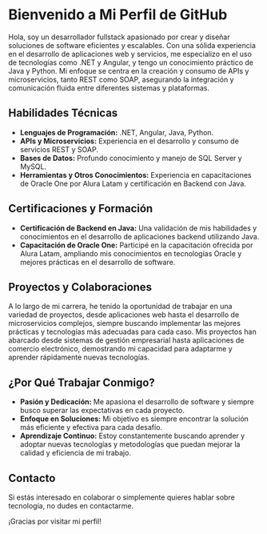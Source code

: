 # Bienvenido a Mi Perfil de GitHub

Hola, soy un desarrollador fullstack apasionado por crear y diseñar soluciones de software eficientes y escalables. Con una sólida experiencia en el desarrollo de aplicaciones web y servicios, me especializo en el uso de tecnologías como .NET y Angular, y tengo un conocimiento práctico de Java y Python. Mi enfoque se centra en la creación y consumo de APIs y microservicios, tanto REST como SOAP, asegurando la integración y comunicación fluida entre diferentes sistemas y plataformas.

## Habilidades Técnicas

- **Lenguajes de Programación:** .NET, Angular, Java, Python.
- **APIs y Microservicios:** Experiencia en el desarrollo y consumo de servicios REST y SOAP.
- **Bases de Datos:** Profundo conocimiento y manejo de SQL Server y MySQL.
- **Herramientas y Otros Conocimientos:** Experiencia en capacitaciones de Oracle One por Alura Latam y certificación en Backend con Java.

## Certificaciones y Formación

- **Certificación de Backend en Java:** Una validación de mis habilidades y conocimientos en el desarrollo de aplicaciones backend utilizando Java.
- **Capacitación de Oracle One:** Participé en la capacitación ofrecida por Alura Latam, ampliando mis conocimientos en tecnologías Oracle y mejores prácticas en el desarrollo de software.

## Proyectos y Colaboraciones

A lo largo de mi carrera, he tenido la oportunidad de trabajar en una variedad de proyectos, desde aplicaciones web hasta el desarrollo de microservicios complejos, siempre buscando implementar las mejores prácticas y tecnologías más adecuadas para cada caso. Mis proyectos han abarcado desde sistemas de gestión empresarial hasta aplicaciones de comercio electrónico, demostrando mi capacidad para adaptarme y aprender rápidamente nuevas tecnologías.

## ¿Por Qué Trabajar Conmigo?

- **Pasión y Dedicación:** Me apasiona el desarrollo de software y siempre busco superar las expectativas en cada proyecto.
- **Enfoque en Soluciones:** Mi objetivo es siempre encontrar la solución más eficiente y efectiva para cada desafío.
- **Aprendizaje Continuo:** Estoy constantemente buscando aprender y adoptar nuevas tecnologías y metodologías que puedan mejorar la calidad y eficiencia de mi trabajo.

## Contacto

Si estás interesado en colaborar o simplemente quieres hablar sobre tecnología, no dudes en contactarme.

¡Gracias por visitar mi perfil!
